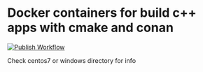 # Docker containers for build c++ apps with cmake and conan
[![Publish Workflow](https://github.com/SanyaNya/docker-conan-cmake-cpp/actions/workflows/docker-image.yml/badge.svg)](https://github.com/SanyaNya/docker-conan-cmake-cpp/actions/workflows/docker-image.yml)

Check centos7 or windows directory for info
